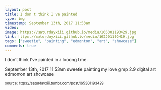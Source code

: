 ```yaml
---
layout: post
title: I don t think I ve painted
type: img
timestamp: September 13th, 2017 11:53am
video: 
image: https://saturdayxiii.github.io/media/165301193429.jpg
link: https://saturdayxiii.github.io/media/165301193429.jpg
tags: ["sweetie", "painting", "edmonton", "art", "showcase"]
comments: true
---
```


I don’t think I’ve painted in a looong time.
 
  <div id="footer">
      <span id="timestamp"> September 13th, 2017 11:53am </span>
        <span class="tag">sweetie</span>
  <span class="tag">painting</span>
  <span class="tag">my love</span>
  <span class="tag">gimp 2.9</span>
  <span class="tag">digital art</span>
  <span class="tag">edmonton</span>
  <span class="tag">art</span>
  <span class="tag">showcase</span>
  
  </body>
        </html>

<small>source: https://saturdayxiii.tumblr.com/post/165301193429</small>